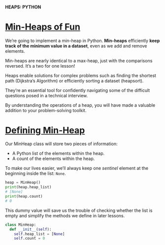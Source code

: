 #### HEAPS: PYTHON

# [Min-Heaps of Fun](https://www.codecademy.com/courses/complex-data-structures/lessons/python-heaps/exercises/python-heaps-intro)

We’re going to implement a min-heap in Python. 
**Min-heaps** efficiently **keep track of the minimum value in a dataset**, even as we add and remove elements.

Min-heaps are nearly identical to a max-heap, just with the comparisons reversed. 
It’s a two for one lesson!

Heaps enable solutions for complex problems such as finding the shortest path (Dijkstra’s Algorithm) or efficiently sorting a dataset (heapsort).

They’re an essential tool for confidently navigating some of the difficult questions posed in a technical interview.

By understanding the operations of a heap, you will have made a valuable addition to your problem-solving toolkit.

# [Defining Min-Heap](https://www.codecademy.com/courses/complex-data-structures/lessons/python-heaps/exercises/python-heaps-heap)

Our MinHeap class will store two pieces of information:
* A Python list of the elements within the heap.
* A count of the elements within the heap.

To make our lives easier, we’ll always keep one *sentinel* element at the beginning inside the list: `None`.
```py
heap = MinHeap()
print(heap.heap_list)
# [None]
print(heap.count)
# 0
```
This dummy value will save us the trouble of checking whether the list is empty and simplify the methods we define in later lessons.
```py
class MinHeap:
  def __init__(self):
    self.heap_list = [None]
    self.count = 0
```
















